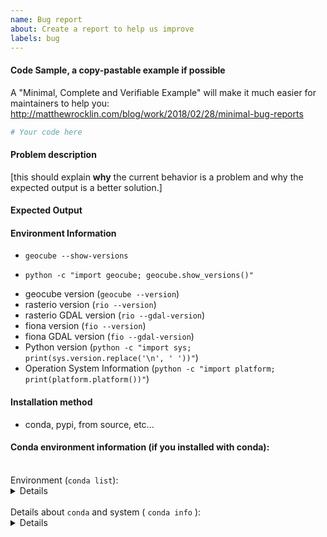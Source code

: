 ```yaml
---
name: Bug report
about: Create a report to help us improve
labels: bug
---
```


<!-- Please search existing issues to avoid creating duplicates. -->


#### Code Sample, a copy-pastable example if possible

A "Minimal, Complete and Verifiable Example" will make it much easier for maintainers to help you:
http://matthewrocklin.com/blog/work/2018/02/28/minimal-bug-reports

```python
# Your code here
```
#### Problem description

[this should explain **why** the current behavior is a problem and why the expected output is a better solution.]

#### Expected Output


#### Environment Information

<!-- OPTION 1: Only works with geocube >= 0.0.12 -->
 - `geocube --show-versions`

<!-- OPTION 2: Only works with geocube >= 0.0.12 -->
 - `python -c "import geocube; geocube.show_versions()"`

<!-- OPTION 3: For geocube < 0.0.12 -->
 - geocube version (`geocube --version`)
 - rasterio version (`rio --version`)
 - rasterio GDAL version (`rio --gdal-version`)
 - fiona version (`fio --version`)
 - fiona GDAL version (`fio --gdal-version`)
 - Python version (`python -c "import sys; print(sys.version.replace('\n', ' '))"`)
 - Operation System Information (`python -c "import platform; print(platform.platform())"`)


#### Installation method
 - conda, pypi, from source, etc...

#### Conda environment information (if you installed with conda):

<br/>
Environment (<code>conda list</code>):
<details>

```
$ conda list | grep -E "rasterio|xarray|gdal|fiona|scipy"

```
</details>

<br/>
Details about  <code>conda</code> and system ( <code>conda info</code> ):
<details>

```
$ conda info

```
</details>
